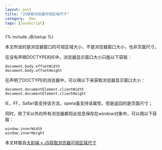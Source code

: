 ```yaml
---
layout: post
title: "JS获取浏览器可视区域尺寸"
category:  Dev
tags: [JavaScript]
---
```

{% include JB/setup %}

本文所说的是浏览器窗口的可视区域大小，不是浏览器窗口大小，也非页面尺寸。

在没有声明DOCTYPE的IE中，浏览器显示窗口大小只能以下获取：

    document.body.offsetWidth
    document.body.offsetHeight

在声明了DOCTYPE的浏览器中，可以用以下来获取浏览器显示窗口大小：

    document.documentElement.clientWidth
    document.documentElement.clientHeight

IE，FF，Safari皆支持该方法，opera虽支持该属性，但是返回的是页面尺寸；

同时，除了IE以外的所有浏览器都将此信息保存在window对象中，可以用以下获取：

    window.innerWidth
    window.innerHeight

本文转载自[大前端 » JS获取浏览器可视区域尺寸](http://www.daqianduan.com/js-window/)